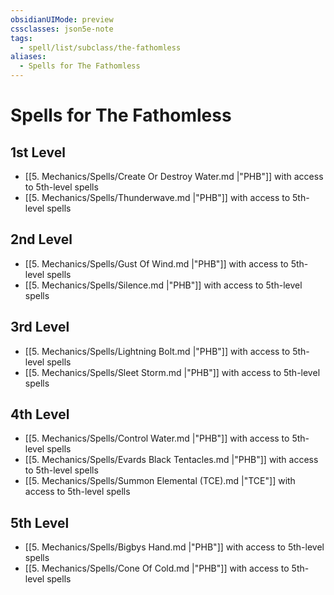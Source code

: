 ```yaml
---
obsidianUIMode: preview
cssclasses: json5e-note
tags:
  - spell/list/subclass/the-fathomless
aliases:
  - Spells for The Fathomless
---
```

# Spells for The Fathomless

## 1st Level

- [[5. Mechanics/Spells/Create Or Destroy Water.md \|"PHB"]] with access to 5th-level spells
- [[5. Mechanics/Spells/Thunderwave.md \|"PHB"]] with access to 5th-level spells

## 2nd Level

- [[5. Mechanics/Spells/Gust Of Wind.md \|"PHB"]] with access to 5th-level spells
- [[5. Mechanics/Spells/Silence.md \|"PHB"]] with access to 5th-level spells

## 3rd Level

- [[5. Mechanics/Spells/Lightning Bolt.md \|"PHB"]] with access to 5th-level spells
- [[5. Mechanics/Spells/Sleet Storm.md \|"PHB"]] with access to 5th-level spells

## 4th Level

- [[5. Mechanics/Spells/Control Water.md \|"PHB"]] with access to 5th-level spells
- [[5. Mechanics/Spells/Evards Black Tentacles.md \|"PHB"]] with access to 5th-level spells
- [[5. Mechanics/Spells/Summon Elemental (TCE).md \|"TCE"]] with access to 5th-level spells

## 5th Level

- [[5. Mechanics/Spells/Bigbys Hand.md \|"PHB"]] with access to 5th-level spells
- [[5. Mechanics/Spells/Cone Of Cold.md \|"PHB"]] with access to 5th-level spells
